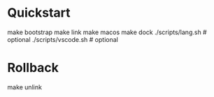 # Quickstart
make bootstrap
make link
make macos
make dock
./scripts/lang.sh       # optional
./scripts/vscode.sh     # optional

# Rollback
make unlink
